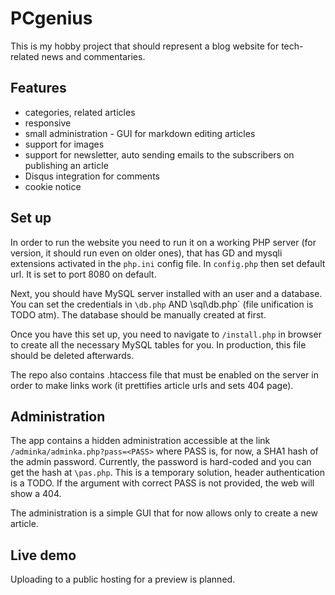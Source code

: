 # PCgenius

This is my hobby project that should represent a blog website for tech-related news and commentaries. 

## Features

- categories, related articles
- responsive
- small administration - GUI for markdown editing articles
- support for images
- support for newsletter, auto sending emails to the subscribers on publishing an article
- Disqus integration for comments
- cookie notice

## Set up

In order to run the website you need to run it on a working PHP server (for version, it should run even on older ones), that has GD and mysqli extensions activated in the `php.ini` config file.
In `config.php` then set default url. It is set to port 8080 on default.

Next, you should have MySQL server installed with an user and a database. You can set the credentials in `\db.php` AND \sql\db.php` (file unification is TODO atm). The database should be manually created at first.

Once you have this set up, you need to navigate to `/install.php` in browser to create all the necessary MySQL tables for you. In production, this file should be deleted afterwards.

The repo also contains .htaccess file that must be enabled on the server in order to make links work (it prettifies article urls and sets 404 page).

## Administration

The app contains a hidden administration accessible at the link `/adminka/adminka.php?pass=<PASS>` where PASS is, for now, a SHA1 hash of the admin password. Currently, the password is hard-coded and you can get the hash at `\pas.php`. This is a temporary solution,
header authentication is a TODO. If the argument with correct PASS is not provided, the web will show a 404.

The administration is a simple GUI that for now allows only to create a new article.

## Live demo

Uploading to a public hosting for a preview is planned.
